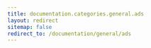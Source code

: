 ```yaml
---
title: documentation.categories.general.ads
layout: redirect
sitemap: false
redirect_to: /documentation/general/ads
---
```

